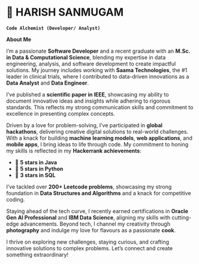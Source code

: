 # 🤖 HARISH SANMUGAM

**`Code Alchemist (Developer/ Analyst)`**

**About Me**  

I’m a passionate **Software Developer** and a recent graduate with an **M.Sc. in Data & Computational Science**, blending my expertise in data engineering, analysis, and software development to create impactful solutions. My journey includes working with **Saama Technologies**, the #1 leader in clinical trials, where I contributed to data-driven innovations as a **Data Analyst** and **Data Engineer**.  

I’ve published a **scientific paper in IEEE**, showcasing my ability to document innovative ideas and insights while adhering to rigorous standards. This reflects my strong communication skills and commitment to excellence in presenting complex concepts.

Driven by a love for problem-solving, I’ve participated in **global hackathons**, delivering creative digital solutions to real-world challenges. With a knack for building **machine learning models**, **web applications**, and **mobile apps**, I bring ideas to life through code. My commitment to honing my skills is reflected in my **Hackerrank achievements**:  
- 🏅 **5 stars in Java**  
- 🏅 **5 stars in Python**  
- 🏅 **3 stars in SQL**  

I’ve tackled over **200+ Leetcode problems**, showcasing my strong foundation in **Data Structures and Algorithms** and a knack for competitive coding.  

Staying ahead of the tech curve, I recently earned certifications in **Oracle Gen AI Professional** and **IBM Data Science**, aligning my skills with cutting-edge advancements. Beyond tech, I channel my creativity through **photography** and indulge my love for flavours as a passionate **cook**.  

I thrive on exploring new challenges, staying curious, and crafting innovative solutions to complex problems. Let’s connect and create something extraordinary!  
